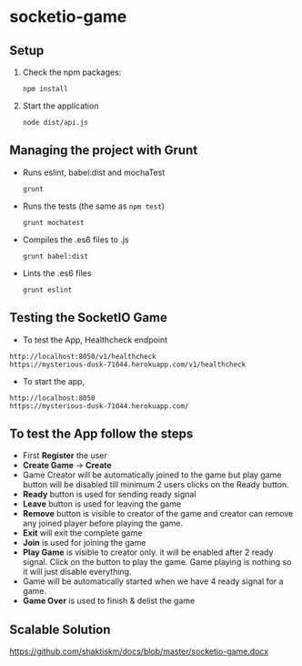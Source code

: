 # socketio-game


## Setup

1. Check the npm packages:

    ```
    npm install
    ```

2. Start the application

    ```
    node dist/api.js
    ```

## Managing the project with Grunt

* Runs eslint, babel:dist and mochaTest

    ```
    grunt
    ```

* Runs the tests (the same as ```npm test```) 

    ```
    grunt mochatest
    ```

* Compiles the .es6 files to .js
 
    ```
    grunt babel:dist
    ```

* Lints the .es6 files

    ```
    grunt eslint
    ```
    
## Testing the SocketIO Game
* To test the App, Healthcheck endpoint
```
http://localhost:8050/v1/healthcheck
https://mysterious-dusk-71044.herokuapp.com/v1/healthcheck
```
* To start the app,
```
http://localhost:8050
https://mysterious-dusk-71044.herokuapp.com/
```
## To test the App follow the steps
*  First **Register** the user
*  **Create Game** -> **Create**
*  Game Creator will be automatically joined to the game but play game button will be disabled till minimum 2 users clicks on the Ready button.
*  **Ready** button is used for sending ready signal
*  **Leave** button is used for leaving the game
*  **Remove** button is visible to creator of the game and creator can remove any joined player before playing the game.
*  **Exit** will exit the complete game
*  **Join** is used for joining the game
*   **Play Game** is visible to creator only. it will be enabled after 2 ready signal. Click on the button to play the game. Game playing is nothing so it will just disable everything.
*   Game will be automatically started when we have 4 ready signal for a game.
*   **Game Over** is used to finish & delist the game

## Scalable Solution
https://github.com/shaktiskm/docs/blob/master/socketio-game.docx


